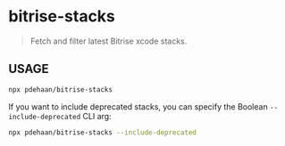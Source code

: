 # bitrise-stacks

> Fetch and filter latest Bitrise xcode stacks.

## USAGE

```sh
npx pdehaan/bitrise-stacks
```

If you want to include deprecated stacks, you can specify the Boolean `--include-deprecated` CLI arg:

```sh
npx pdehaan/bitrise-stacks --include-deprecated
```
